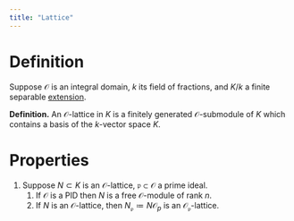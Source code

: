 ```yaml
---
title: "Lattice"
---
```


# Definition
Suppose $\mathcal{O}$ is an integral domain, $k$ its field of fractions, and $K/k$ a finite separable [extension](<notes/ntpy/Definitions/Algebraic Number Theory/Field Theory/Field extension.md>).

**Definition.** An $\mathcal{O}$-lattice in $K$ is a finitely generated $\mathcal{O}$-submodule of $K$ which contains a basis of the $k$-vector space $K$.

# Properties
1. Suppose $N\subset K$ is an $\mathcal{O}$-lattice, $\mathfrak{p}\subset\mathcal{O}$ a prime ideal.
	1. If $\mathcal{O}$ is a PID then $N$ is a free $\mathcal{O}$-module of rank $n$.
	2. If $N$ is an $\mathcal{O}$-lattice, then $N_\mathfrak{p}\coloneqq N\mathcal{O}_p$ is an $\mathcal{O}_\mathfrak{p}$-lattice.